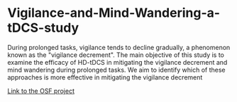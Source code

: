 # Vigilance-and-Mind-Wandering-a-tDCS-study

During prolonged tasks, vigilance tends to decline gradually, a phenomenon known as the "vigilance decrement".
The main objective of this study is to examine the efficacy of HD-tDCS in mitigating the vigilance decrement and mind wandering during prolonged tasks. We aim to identify which of these approaches is more effective in mitigating the vigilance decrement

[Link to the OSF project](https://osf.io/hn9ub/)
